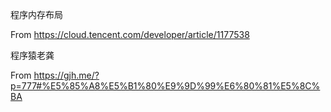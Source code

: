 程序内存布局

From <https://cloud.tencent.com/developer/article/1177538> 


程序猿老龚

From <https://gjh.me/?p=777#%E5%85%A8%E5%B1%80%E9%9D%99%E6%80%81%E5%8C%BA> 